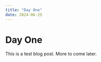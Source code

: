 ```yaml
---
title: "Day One"
date: 2024-06-25
---
```


# Day One

This is a test blog post. More to come later.
